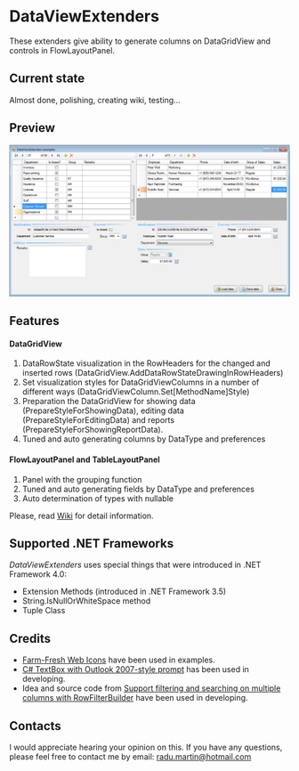 # DataViewExtenders

These extenders give ability to generate columns on DataGridView and controls in FlowLayoutPanel.

## Current state

Almost done, polishing, creating wiki, testing...

## Preview

![Early preview](Media/img_01.png)

## Features

#### DataGridView

1. DataRowState visualization in the RowHeaders for the changed and inserted rows (DataGridView.AddDataRowStateDrawingInRowHeaders)
2. Set visualization styles for DataGridViewColumns in a number of different ways (DataGridViewColumn.Set[MethodName]Style)
3. Preparation the DataGridView for showing data (PrepareStyleForShowingData), editing data (PrepareStyleForEditingData) and reports (PrepareStyleForShowingReportData).
4. Tuned and auto generating columns by DataType and preferences

#### FlowLayoutPanel and TableLayoutPanel

1. Panel with the grouping function
2. Tuned and auto generating fields by DataType and preferences
3. Auto determination of types with nullable

Please, read [Wiki](../../wiki) for detail information.

## Supported .NET Frameworks

_DataViewExtenders_ uses special things that were introduced in .NET Framework 4.0: 
- Extension Methods (introduced in .NET Framework 3.5)
- String.IsNullOrWhiteSpace method
- Tuple Class

## Credits

- [Farm-Fresh Web Icons](http://www.fatcow.com/free-icons) have been used in examples.
- [C# TextBox with Outlook 2007-style prompt](https://www.codeproject.com/Articles/15954/C-TextBox-with-Outlook-style-prompt) has been used in developing.
- Idea and source code from [Support filtering and searching on multiple columns with RowFilterBuilder](https://www.codeproject.com/Articles/14640/Support-filtering-and-searching-on-multiple-column) have been used in developing.

## Contacts

I would appreciate hearing your opinion on this. If you have any questions, please feel free to contact me by email: [radu.martin@hotmail.com](mailto://radu.martin@hotmail.com)
